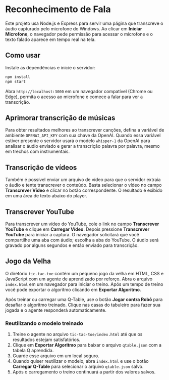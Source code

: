 # Reconhecimento de Fala

Este projeto usa Node.js e Express para servir uma página que transcreve o áudio capturado pelo microfone do Windows. Ao clicar em **Iniciar Microfone**, o navegador pede permissão para acessar o microfone e o texto falado aparece em tempo real na tela.

## Como usar

Instale as dependências e inicie o servidor:

```bash
npm install
npm start
```

Abra `http://localhost:3000` em um navegador compatível (Chrome ou Edge), permita o acesso ao microfone e comece a falar para ver a transcrição.

## Aprimorar transcrição de músicas

Para obter resultados melhores ao transcrever canções, defina a variável de ambiente `OPENAI_API_KEY` com sua chave da OpenAI. Quando essa variável estiver presente o servidor usará o modelo `whisper-1` da OpenAI para analisar o áudio enviado e gerar a transcrição palavra por palavra, mesmo em trechos com instrumentais.

## Transcrição de vídeos

Também é possível enviar um arquivo de vídeo para que o servidor extraia o áudio e tente transcrever o conteúdo. Basta selecionar o vídeo no campo **Transcrever Vídeo** e clicar no botão correspondente. O resultado é exibido em uma área de texto abaixo do player.

## Transcrever YouTube

Para transcrever um vídeo do YouTube, cole o link no campo **Transcrever YouTube** e clique em **Carregar Vídeo**. Depois pressione **Transcrever YouTube** para iniciar a captura. O navegador solicitará que você compartilhe uma aba com áudio; escolha a aba do YouTube. O áudio será gravado por alguns segundos e então enviado para transcrição.

## Jogo da Velha

O diretório `tic-tac-toe` contém um pequeno jogo da velha em HTML, CSS e JavaScript com um agente de aprendizado por reforço. Abra o arquivo `index.html` em um navegador para iniciar o treino. Após um tempo de treino você pode exportar o algoritmo clicando em **Exportar Algoritmo**.

Após treinar ou carregar uma Q-Table, use o botão **Jogar contra Robô** para desafiar o algoritmo treinado. Clique nas casas do tabuleiro para fazer sua jogada e o agente responderá automaticamente.

### Reutilizando o modelo treinado

1. Treine o agente no arquivo `tic-tac-toe/index.html` até que os resultados estejam satisfatórios.
2. Clique em **Exportar Algoritmo** para baixar o arquivo `qtable.json` com a tabela Q aprendida.
3. Guarde esse arquivo em um local seguro.
4. Quando quiser reutilizar o modelo, abra `index.html` e use o botão **Carregar Q-Table** para selecionar o arquivo `qtable.json` salvo.
5. Após o carregamento o treino continuará a partir dos valores salvos.
